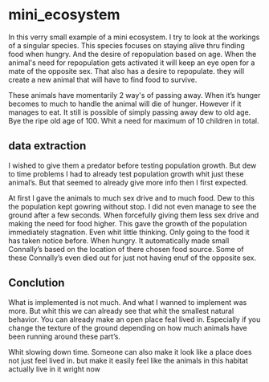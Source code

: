 # mini_ecosystem



In this verry small example of a mini ecosystem. I try to look at the workings of a singular species.
This species focuses on staying alive thru finding food when hungry. And the desire of repopulation based on age.
When the animal's need for repopulation gets activated it will keep an eye open for a mate of the opposite sex. That also has a desire to repopulate. they will create a new animal that will have to find food to survive.

These animals have momentarily 2 way's of passing away. When it’s hunger becomes to much to handle the animal will die of hunger.
However if it manages to eat. It still is possible of simply passing away dew to old age. Bye the ripe old age of 100. Whit a need for maximum of 10 children in total.

## data extraction

I wished to give them a predator before testing population growth. But dew to time problems I had to already test population growth whit just these animal’s. But that seemed to already give more info then I first expected.

At first I gave the animals to much sex drive and to much food. Dew to this the population kept gowring without stop. I did not even manage to see the ground after a few seconds.
When forcefully giving them less sex drive and making the need for food higher. This gave the growth of the population immediately stagnation.
Even whit little thinking. Only going to the food it has taken notice before. When hungry. It automatically made small Connally’s based on the location of there chosen food source. 
Some of these Connally’s even died out for just not having enuf of the opposite sex.

## Conclution
What is implemented is not much. And what I wanned to implement was more. But whit this we can already see that whit the smallest natural behavior. You can already make an open place feal lived in. Especially if you change the texture of the ground depending on how much animals have been running around these part’s.

Whit slowing down time. Someone can also make it look like a place does not just feel lived in. but make it easily feel like the animals in this habitat actually live in it wright now
